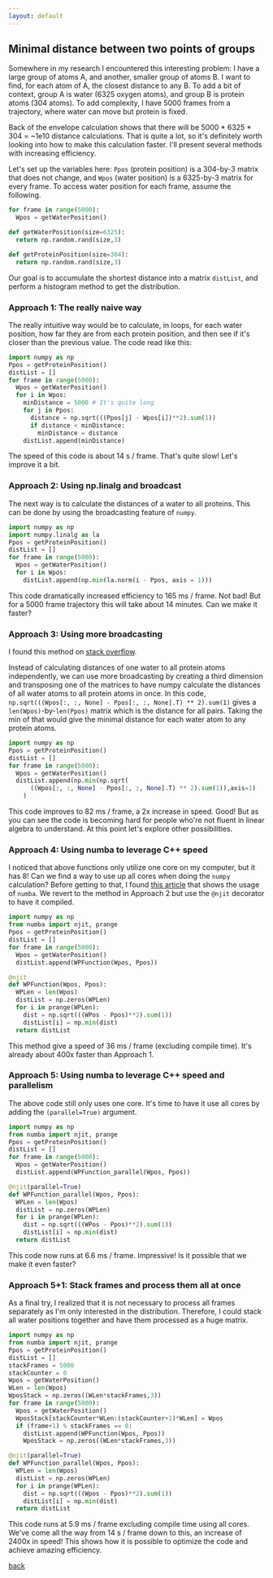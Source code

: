 ```yaml
---
layout: default
---
```


## Minimal distance between two points of groups

Somewhere in my research I encountered this interesting problem: I have a large group of atoms A, and another, smaller group of atoms B. I want to find, for each atom of A, the closest distance to any B. To add a bit of context, group A is water (6325 oxygen atoms), and group B is protein atoms (304 atoms). To add complexity, I have 5000 frames from a trajectory, where water can move but protein is fixed.

Back of the envelope calculation shows that there will be 5000 * 6325 * 304 = \~1e10 distance calculations. That is quite a lot, so it's definitely worth looking into how to make this calculation faster. I'll present several methods with increasing efficiency.

Let's set up the variables here: `Ppos` (protein position) is a 304-by-3 matrix that does not change, and `Wpos` (water position) is a 6325-by-3 matrix for every frame. To access water position for each frame, assume the following.

```python
for frame in range(5000):
  Wpos = getWaterPosition()

def getWaterPosition(size=6325):
  return np.random.rand(size,3)

def getProteinPosition(size=304):
  return np.random.rand(size,3)
```

Our goal is to accumulate the shortest distance into a matrix `distList`, and perform a histogram method to get the distribution.

### Approach 1: The really naive way

The really intuitive way would be to calculate, in loops, for each water position, how far they are from each protein position, and then see if it's closer than the previous value. The code read like this:

```python
import numpy as np
Ppos = getProteinPosition()
distList = []
for frame in range(5000):
  Wpos = getWaterPosition()
  for i in Wpos:
    minDistance = 5000 # It's quite long
    for j in Ppos:
      distance = np.sqrt(((Ppos[j] - Wpos[i])**2).sum(1))
      if distance < minDistance:  
        minDistance = distance
    distList.append(minDistance)
```

The speed of this code is about 14 s / frame. That's quite slow! Let's improve it a bit.


### Approach 2: Using np.linalg and broadcast

The next way is to calculate the distances of a water to all proteins. This can be done by using the broadcasting feature of `numpy`. 

```python
import numpy as np
import numpy.linalg as la
Ppos = getProteinPosition()
distList = []
for frame in range(5000):
  Wpos = getWaterPosition()
  for i in Wpos:
    distList.append(np.min(la.norm(i - Ppos, axis = 1)))
```

This code dramatically increased efficiency to 165 ms / frame. Not bad! But for a 5000 frame trajectory this will take about 14 minutes. Can we make it faster?

### Approach 3: Using more broadcasting

I found this method on [stack overflow](https://stackoverflow.com/questions/28687321).

Instead of calculating distances of one water to all protein atoms independently, we can use more broadcasting by creating a third dimension and transposing one of the matrices to have numpy calculate the distances of all water atoms to all protein atoms in once.  In this code, `np.sqrt(((Wpos[:, :, None] - Ppos[:, :, None].T) ** 2).sum(1)` gives a `len(Wpos)`-by-`len(Ppos)` matrix which is the distance for all pairs. Taking the min of that would give the minimal distance for each water atom to any protein atoms.

```python
import numpy as np
Ppos = getProteinPosition()
distList = []
for frame in range(5000):
  Wpos = getWaterPosition()
  distList.append(np.min(np.sqrt(
      ((Wpos[:, :, None] - Ppos[:, :, None].T) ** 2).sum(1)),axis=1)
    )
```

This code improves to 82 ms / frame, a 2x increase in speed. Good! But as you can see the code is becoming hard for people who're not fluent in linear algebra to understand. At this point let's explore other possibilities.

### Approach 4: Using numba to leverage C++ speed

I noticed that above functions only utilize one core on my computer, but it has 8! Can we find a way to use up all cores when doing the `numpy` calculation? Before getting to that, I found [this article](https://louisabraham.github.io/articles/broadcasting-and-numba.html) that shows the usage of `numba`. We revert to the method in Approach 2 but use the `@njit` decorator to have it compiled.

```python
import numpy as np
from numba import njit, prange
Ppos = getProteinPosition()
distList = []
for frame in range(5000):
  Wpos = getWaterPosition()
  distList.append(WPFunction(Wpos, Ppos))

@njit
def WPFunction(Wpos, Ppos):
  WPLen = len(Wpos)
  distList = np.zeros(WPLen)
  for i in prange(WPLen):
    dist = np.sqrt(((WPos - Ppos)**2).sum(1))
    distList[i] = np.min(dist)
  return distList
```

This method give a speed of 36 ms / frame (excluding compile time). It's already about 400x faster than Approach 1.

### Approach 5: Using numba to leverage C++ speed and parallelism

The above code still only uses one core. It's time to have it use all cores by adding the `(parallel=True)` argument.

```python
import numpy as np
from numba import njit, prange
Ppos = getProteinPosition()
distList = []
for frame in range(5000):
  Wpos = getWaterPosition()
  distList.append(WPFunction_parallel(Wpos, Ppos))

@njit(parallel=True)
def WPFunction_parallel(Wpos, Ppos):
  WPLen = len(Wpos)
  distList = np.zeros(WPLen)
  for i in prange(WPLen):
    dist = np.sqrt(((WPos - Ppos)**2).sum(1))
    distList[i] = np.min(dist)
  return distList
```

This code now runs at 6.6 ms / frame. Impressive! Is it possible that we make it even faster?

### Approach 5+1: Stack frames and process them all at once

As a final try, I realized that it is not necessary to process all frames separately as I'm only interested in the distribution. Therefore, I could stack all water positions together and have them processed as a huge matrix.

```python
import numpy as np
from numba import njit, prange
Ppos = getProteinPosition()
distList = []
stackFrames = 5000
stackCounter = 0
Wpos = getWaterPosition()
WLen = len(Wpos)
WposStack = np.zeros((WLen*stackFrames,3))
for frame in range(5000):
  Wpos = getWaterPosition()
  WposStack[stackCounter*WLen:(stackCounter+1)*WLen] = Wpos
  if (frame+1) % stackFrames == 0:
    distList.append(WPFunction(Wpos, Ppos))
    WposStack = np.zeros((WLen*stackFrames,3))

@njit(parallel=True)
def WPFunction_parallel(Wpos, Ppos):
  WPLen = len(Wpos)
  distList = np.zeros(WPLen)
  for i in prange(WPLen):
    dist = np.sqrt(((Wpos - Ppos)**2).sum(1))
    distList[i] = np.min(dist)
  return distList
```

This code runs at 5.9 ms / frame excluding compile time using all cores. We've come all the way from 14 s / frame down to this, an increase of 2400x in speed! This shows how it is possible to optimize the code and achieve amazing efficiency.

[back](./)
